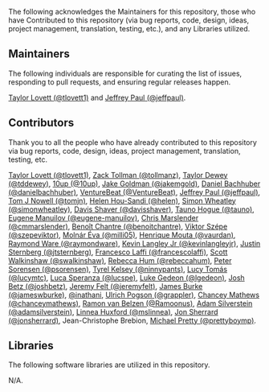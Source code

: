 The following acknowledges the Maintainers for this repository, those who have Contributed to this repository (via bug reports, code, design, ideas, project management, translation, testing, etc.), and any Libraries utilized.

## Maintainers

The following individuals are responsible for curating the list of issues, responding to pull requests, and ensuring regular releases happen.

[Taylor Lovett (@tlovett1)](https://github.com/tlovett1) and [Jeffrey Paul (@jeffpaul)](https://github.com/jeffpaul).

## Contributors

Thank you to all the people who have already contributed to this repository via bug reports, code, design, ideas, project management, translation, testing, etc.

[Taylor Lovett (@tlovett1)](https://github.com/tlovett1), [Zack Tollman (@tollmanz)](https://github.com/tollmanz), [Taylor Dewey (@tddewey)](https://github.com/tddewey), [10up (@10up)](https://github.com/10up), [Jake Goldman (@jakemgold)](https://github.com/jakemgold), [Daniel Bachhuber (@danielbachhuber)](https://github.com/danielbachhuber), [VentureBeat (@VentureBeat)](https://github.com/VentureBeat), [Jeffrey Paul (@jeffpaul)](https://github.com/jeffpaul), [Tom J Nowell (@tomjn)](https://github.com/tomjn), [Helen Hou-Sandi (@helen)](https://github.com/helen), [Simon Wheatley (@simonwheatley)](https://github.com/simonwheatley), [Davis Shaver (@davisshaver)](https://github.com/davisshaver), [Tauno Hogue (@tauno)](https://github.com/tauno), [Eugene Manuilov (@eugene-manuilov)](https://github.com/eugene-manuilov), [Chris Marslender (@cmmarslender)](https://github.com/cmmarslender), [Benoît Chantre (@benoitchantre)](https://github.com/benoitchantre), [Viktor Szépe (@szepeviktor)](https://github.com/szepeviktor), [Molnár Éva (@milli05)](https://github.com/milli05), [Henrique Mouta (@vaurdan)](https://github.com/vaurdan), [Raymond Ware (@raymondware)](https://github.com/raymondware), [Kevin Langley Jr (@kevinlangleyjr)](https://github.com/kevinlangleyjr), [Justin Sternberg (@jtsternberg)](https://github.com/jtsternberg), [Francesco Laffi (@francescolaffi)](https://github.com/francescolaffi), [Scott Walkinshaw (@swalkinshaw)](https://github.com/swalkinshaw), [Rebecca Hum (@rebeccahum)](https://github.com/rebeccahum), [Peter Sorensen (@psorensen)](https://github.com/psorensen), [Tyrel Kelsey (@ninnypants)](https://github.com/ninnypants), [Lucy Tomás (@lucymtc)](https://github.com/lucymtc), [Luca Speranza (@lucspe)](https://github.com/lucspe), [Luke Gedeon (@lgedeon)](https://github.com/lgedeon), [Josh Betz (@joshbetz)](https://github.com/joshbetz), [Jeremy Felt (@jeremyfelt)](https://github.com/jeremyfelt), [James Burke (@jameswburke)](https://github.com/jameswburke), [@inathani](https://github.com/inathani), [Ulrich Pogson (@grappler)](https://github.com/grappler), [Chancey Mathews (@chanceymathews)](https://github.com/chanceymathews), [Ramon van Belzen (@Ramoonus)](https://github.com/Ramoonus), [Adam Silverstein (@adamsilverstein)](https://github.com/adamsilverstein), [Linnea Huxford (@mslinnea)](https://github.com/mslinnea), [Jon Sherrard (@jonsherrard)](https://github.com/jonsherrard), Jean-Christophe Brebion, [Michael Pretty (@prettyboymp)](https://github.com/prettyboymp).

## Libraries

The following software libraries are utilized in this repository.

N/A.
